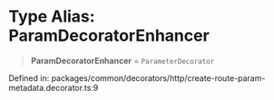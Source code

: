 # Type Alias: ParamDecoratorEnhancer

> **ParamDecoratorEnhancer** = `ParameterDecorator`

Defined in: packages/common/decorators/http/create-route-param-metadata.decorator.ts:9
